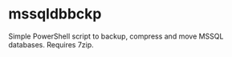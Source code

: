 # mssqldbbckp
Simple PowerShell script to backup, compress and move MSSQL databases. Requires 7zip.
